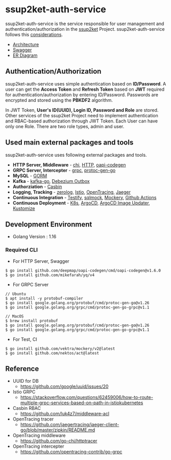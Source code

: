 # ssup2ket-auth-service

ssup2ket-auth-service is the service responsible for user management and authentication/authorization in the [ssup2ket](https://github.com/ssup2ket/ssup2ket) Project. ssup2ket-auth-service follows this [considerations](https://github.com/ssup2ket/ssup2ket#ssup2ket-service-considerations).

* [Architecture](https://drive.google.com/file/d/1_2_5P5s8PRkz9UNM-2COEvP5OEXk-5Zu/view?usp=sharing)
* [Swagger](https://ssup2ket.github.io/ssup2ket-auth-service/api/openapi/swagger.html)
* [ER Diagram](https://drive.google.com/file/d/17gR4NP3bFl21aqhpr3PnhRePQTzafZoY/view?usp=sharing)

## Authentication/Authorization

ssup2ket-auth-service uses simple authentication based on **ID/Password**. A user can get the **Access Token** and **Refresh Token** based on  **JWT** required for authentication/authorization by entering ID/Password. Passwords are encrypted and stored using the **PBKDF2** algorithm.

In JWT Token, **User's ID(UUID), Login ID, Password and Role** are stored. Other services of the ssup2ket Project need to implement authentication and RBAC-based authorization through JWT Token. Each User can have only one Role. There are two role types, admin and user.

## Used main external packages and tools

ssup2ket-auth-service uses following external packages and tools.

* **HTTP Server, Middleware** - [chi](https://github.com/go-chi/chi), [HTTP](https://pkg.go.dev/net/http), [oapi-codegen](https://github.com/deepmap/oapi-codegen)
* **GRPC Server, Intercepter** - [grpc](https://pkg.go.dev/google.golang.org/grpc), [protoc-gen-go](https://pkg.go.dev/github.com/golang/protobuf/protoc-gen-go)
* **MySQL** - [GORM](https://gorm.io/index.html)
* **Kafka** - [kafka-go](https://github.com/segmentio/kafka-go), [Debezium Outbox](https://debezium.io/documentation/reference/1.8/transformations/outbox-event-router.html)
* **Authorziation** - [Casbin](https://casbin.org/)
* **Logging, Tracking** - [zerolog](https://github.com/rs/zerolog), [Istio](https://istio.io/), [OpenTracing](https://opentracing.io/), [Jaeger](https://www.jaegertracing.io/)
* **Continuous Integration** - [Testify](https://github.com/stretchr/testify), [sqlmock](https://github.com/DATA-DOG/go-sqlmock), [Mockery](https://github.com/mockery/mockery), [Github Actions](https://github.com/features/actions)
* **Continuous Deployment** - [K8s](https://kubernetes.io/), [ArgoCD](https://argo-cd.readthedocs.io/en/stable/), [ArgoCD Image Updater](https://github.com/argoproj-labs/argocd-image-updater), [Kustomize](https://kustomize.io/)

## Development Environment

* Golang Version : 1.16

### Required CLI

* For HTTP Server, Swagger

```
$ go install github.com/deepmap/oapi-codegen/cmd/oapi-codegen@v1.6.0
$ go install github.com/mikefarah/yq/v4
```

* For GRPC Server

```
// Ubuntu
$ apt install -y protobuf-compiler
$ go install google.golang.org/protobuf/cmd/protoc-gen-go@v1.26
$ go install google.golang.org/grpc/cmd/protoc-gen-go-grpc@v1.1

// MacOS
$ brew install protobuf
$ go install google.golang.org/protobuf/cmd/protoc-gen-go@v1.26
$ go install google.golang.org/grpc/cmd/protoc-gen-go-grpc@v1.1
```

* For Test, CI

```
$ go install github.com/vektra/mockery/v2@latest
$ go install github.com/nektos/act@latest
```

## Reference

* UUID for DB
  * https://github.com/google/uuid/issues/20
* Istio GRPC 
  * https://stackoverflow.com/questions/62459006/how-to-route-multiple-grpc-services-based-on-path-in-istiokubernetes
* Casbin RBAC 
  * https://github.com/luk4z7/middleware-acl
* OpenTracing tracer
  * https://github.com/jaegertracing/jaeger-client-go/blob/master/zipkin/README.md
* OpenTracing middleware
  * https://github.com/go-chi/httptracer
* OpenTracing intercepter
  * https://github.com/opentracing-contrib/go-grpc
